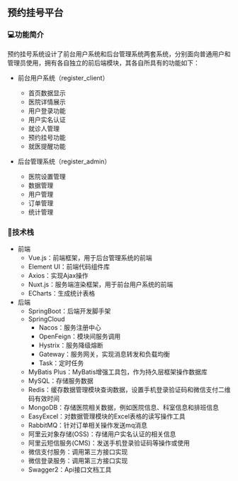 ## 预约挂号平台

### 💻功能简介
预约挂号系统设计了前台用户系统和后台管理系统两套系统，分别面向普通用户和管理员使用，拥有各自独立的前后端模块，其各自所具有的功能如下：
- 前台用户系统（register_client）
  - 首页数据显示
  - 医院详情展示
  - 用户登录功能
  - 用户实名认证
  - 就诊人管理
  - 预约挂号功能
  - 就医提醒功能
 
- 后台管理系统（register_admin）
  - 医院设置管理
  - 数据管理 
  - 用户管理
  - 订单管理
  - 统计管理

### 🔧技术栈
- 前端
  - Vue.js：前端框架，用于后台管理系统的前端
  - Element UI：前端代码组件库
  - Axios：实现Ajax操作
  - Nuxt.js：服务端渲染框架，用于前台用户系统的前端
  - ECharts：生成统计表格
- 后端
  - SpringBoot：后端开发脚手架
  - SpringCloud
    - Nacos：服务注册中心
    - OpenFeign：模块间服务调用
    - Hystrix：服务降级熔断
    - Gateway：服务网关，实现消息转发和负载均衡
    - Task：定时任务
  - MyBatis Plus：MyBatis增强工具包，作为持久层框架操作数据库
  - MySQL：存储服务数据
  - Redis：缓存数据管理模块查询数据，设置手机登录验证码和微信支付二维码有效时间
  - MongoDB：存储医院相关数据，例如医院信息、科室信息和排班信息
  - EasyExcel：对数据管理模块的Excel表格的读写操作工具
  - RabbitMQ：针对订单相关操作发送mq消息
  - 阿里云对象存储(OSS)：存储用户实名认证的相关信息
  - 阿里云短信服务(CMS)：发送手机登录验证码等操作或使用
  - 微信支付服务：调用第三方接口实现
  - 微信登录服务：调用第三方接口实现
  - Swagger2：Api接口文档工具
